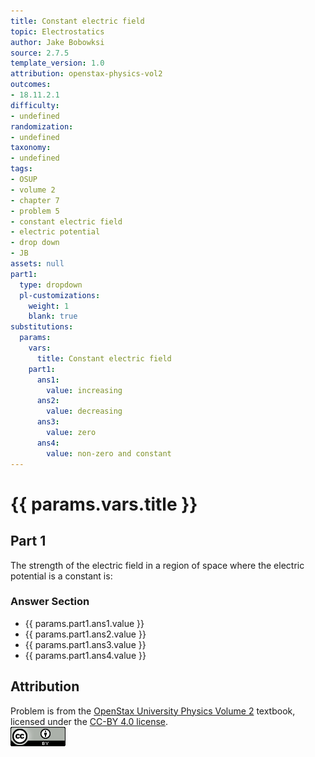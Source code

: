 ```yaml
---
title: Constant electric field
topic: Electrostatics
author: Jake Bobowksi
source: 2.7.5
template_version: 1.0
attribution: openstax-physics-vol2
outcomes:
- 18.11.2.1
difficulty:
- undefined
randomization:
- undefined
taxonomy:
- undefined
tags:
- OSUP
- volume 2
- chapter 7
- problem 5
- constant electric field
- electric potential
- drop down
- JB
assets: null
part1:
  type: dropdown
  pl-customizations:
    weight: 1
    blank: true
substitutions:
  params:
    vars:
      title: Constant electric field
    part1:
      ans1:
        value: increasing
      ans2:
        value: decreasing
      ans3:
        value: zero
      ans4:
        value: non-zero and constant
---
```

# {{ params.vars.title }}
## Part 1

The strength of the electric field in a region of space where the electric potential is a constant is:

### Answer Section

- {{ params.part1.ans1.value }}
- {{ params.part1.ans2.value }}
- {{ params.part1.ans3.value }}
- {{ params.part1.ans4.value }}

## Attribution

Problem is from the [OpenStax University Physics Volume 2](https://openstax.org/details/books/university-physics-volume-2) textbook, licensed under the [CC-BY 4.0 license](https://creativecommons.org/licenses/by/4.0/).<br>![Image representing the Creative Commons 4.0 BY license.](https://raw.githubusercontent.com/firasm/bits/master/by.png)